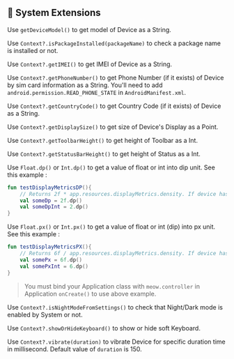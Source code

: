 ## 🚂 System Extensions

Use `getDeviceModel()` to get model of Device as a String.

Use `Context?.isPackageInstalled(packageName)` to check a package name is installed or not. 

Use `Context?.getIMEI()` to get IMEI of Device as a String.

Use `Context?.getPhoneNumber()` to get Phone Number (if it exists) of Device by sim card information as a String. You'll need to add `android.permission.READ_PHONE_STATE` in `AndroidManifest.xml`.

Use `Context?.getCountryCode()` to get Country Code (if it exists) of Device as a String.

Use `Context?.getDisplaySize()` to get size of Device's Display as a Point.

Use `Context?.getToolbarHeight()` to get height of Toolbar as a Int.

Use `Context?.getStatusBarHeight()` to get height of Status as a Int.

Use `Float.dp()` or `Int.dp()` to get a value of float or int into dip unit. See this example :
```kotlin
fun testDisplayMetricsDP(){
    // Returns 2f * app.resources.displayMetrics.density. If device has xxhdpi density (factor = 3) , the value of `someDp` will be `6f`.
    val someDp = 2f.dp()
    val someDpInt = 2.dp()
}
```
Use `Float.px()` or `Int.px()` to get a value of float or int (dip) into px unit. See this example :
```kotlin
fun testDisplayMetricsPX(){
    // Returns 6f / app.resources.displayMetrics.density. If device has xxhdpi density (factor = 3) , the value of `someDp` will be `2f`.
    val somePx = 6f.dp()
    val somePxInt = 6.dp()
}
```  
> You must bind your Application class with `meow.controller` in Application `onCreate()` to use above example.

Use `Context?.isNightModeFromSettings()` to check that Night/Dark mode is enabled by System or not.

Use `Context?.showOrHideKeyboard()` to show or hide soft Keyboard.

Use `Context?.vibrate(duration)` to vibrate Device for specific duration time in millisecond. Default value of `duration` is 150.
